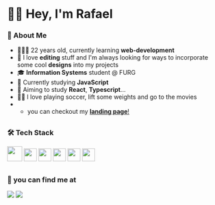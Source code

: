 #   👋🏻 Hey, I'm Rafael 

### 🤔 About Me 
- 🧑🏻‍💻 22 years old, currently learning **web-development**
- 🎨 I love **editing** stuff and I'm always looking for ways to incorporate some cool **designs** into my projects
- 🎓 **Information Systems** student @ FURG
- 📖 Currently studying **JavaScript**
- 🌱 Aiming to study **React**, **Typescript**...
- 🏋🏻 I love playing soccer, lift some weights and go to the movies
- - you can checkout my <a href="https://rafshow.github.io/discover/" target=_blank >**landing page**!<a/>

##

 ### 🛠 Tech Stack
<img loading="lazy" src="https://cdn.jsdelivr.net/gh/devicons/devicon/icons/git/git-plain-wordmark.svg" width ="35" height="35" /> <img loading="lazy" src="https://cdn.jsdelivr.net/gh/devicons/devicon/icons/html5/html5-plain-wordmark.svg" width ="30" height="30" /> <img loading="lazy"  src="https://cdn.jsdelivr.net/gh/devicons/devicon/icons/css3/css3-plain-wordmark.svg" width ="30" height="30" /> <img loading="lazy" src="https://cdn.jsdelivr.net/gh/devicons/devicon/icons/javascript/javascript-plain.svg" width ="30" height="30" /> <img loading="lazy" src="https://cdn.jsdelivr.net/gh/devicons/devicon/icons/python/python-plain-wordmark.svg" width ="30" height="30" /> <img loading="lazy" src="https://cdn.jsdelivr.net/gh/devicons/devicon/icons/visualstudio/visualstudio-plain.svg" width="30" height="30" />
          
##

### 📩 you can find me at
<a href="https://www.instagram.com/rafsbbit/"><img loading="lazy" src="https://img.shields.io/badge/Instagram-E4405F?style=for-the-badge&logo=instagram&logoColor=white"/></a>
<a href="mailto:krafaelcoelho@gmail.com"><img loading="lazy" src="https://img.shields.io/badge/Gmail-D14836?style=for-the-badge&logo=gmail&logoColor=white"/></a>

